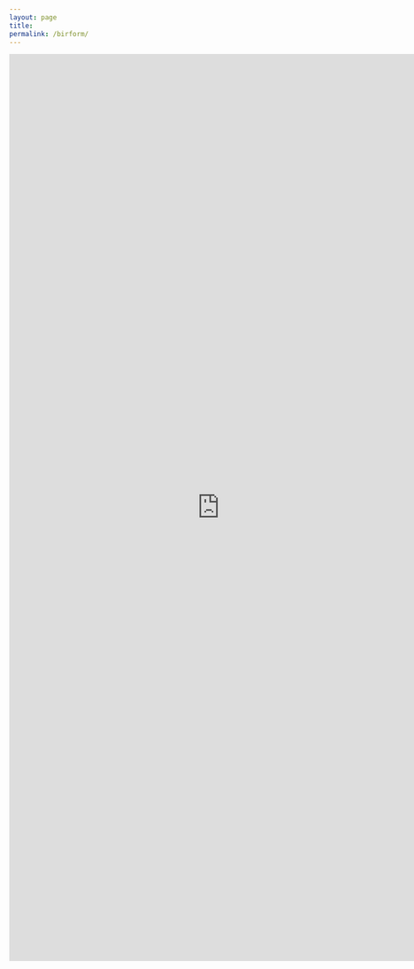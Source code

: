 ```yaml
---
layout: page
title:
permalink: /birform/
---
```


<style type="text/css">
<!--
.tab { margin-left: 20px; }
-->
</style>

<iframe src="https://docs.google.com/forms/d/1pGepEzQfqIxKSAIF3WqSNBBm_LDsoHxf-aBv9XdIY9c/viewform?embedded=true" width="760" height="1640" frameborder="0" marginheight="0" marginwidth="0">Loading...</iframe>